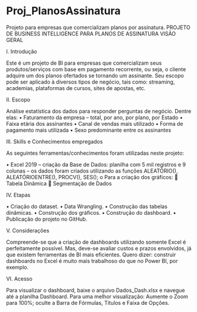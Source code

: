 # Proj_PlanosAssinatura
Projeto para empresas que comercializam planos por assinatura.
PROJETO DE BUSINESS INTELLIGENCE PARA PLANOS DE ASSINATURA
VISÃO GERAL

I.	Introdução

Este é um projeto de BI para empresas que comercializam seus produtos/serviços com base em pagamento recorrente, ou seja, o cliente adquire um dos planos ofertados se tornando um assinante. Seu escopo pode ser aplicado à diversos tipos de negócio, tais como: streaming, academias, plataformas de cursos, sites de apostas, etc.

II.	Escopo

Análise estatística dos dados para responder perguntas de negócio. Dentre elas: 
•	Faturamento da empresa – total, por ano, por plano, por Estado
•	Faixa etária dos assinantes
•	Canal de vendas mais utilizado
•	Forma de pagamento mais utilizada
•	Sexo predominante entre os assinantes

III.	Skills e Conhecimentos empregados

As seguintes ferramentas/conhecimentos foram utilizadas neste projeto:

•	Excel 2019 – criação da Base de Dados: planilha com 5 mil registros e 9 colunas – os dados foram criados utilizando as funções ALEATÓRIO(), ALEATÓRIOENTRE(), PROCV(), SES();
o	Para a criação dos gráficos:
	Tabela Dinâmica
	Segmentação de Dados

IV.	Etapas

•	Criação do dataset.
•	Data Wrangling.
•	Construção das tabelas dinâmicas.
•	Construção dos gráficos.
•	Construção do dashboard.
•	Publicação do projeto no GitHub.

V.	Considerações

Compreende-se que a criação de dashboards utilizando somente Excel é perfeitamente possível. Mas, deve-se avaliar custos e prazos envolvidos, já que existem ferramentas de BI mais eficientes. Quero dizer: construir dashboards no Excel é muito mais trabalhoso do que no Power BI, por exemplo.

VI.	Acesso

Para visualizar o dashboard, baixe o arquivo Dados_Dash.xlsx e navegue até a planilha Dashboard.
Para uma melhor visualização: Aumente o Zoom para 100%; oculte a Barra de Fórmulas, Títulos e Faixa de Opções.
